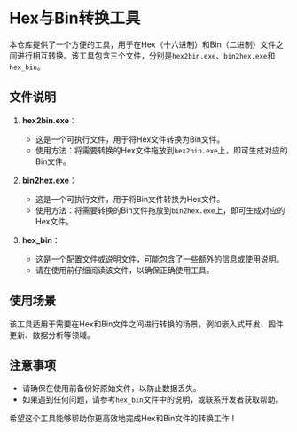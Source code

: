 # Hex与Bin转换工具

本仓库提供了一个方便的工具，用于在Hex（十六进制）和Bin（二进制）文件之间进行相互转换。该工具包含三个文件，分别是`hex2bin.exe`、`bin2hex.exe`和`hex_bin`。

## 文件说明

1. **hex2bin.exe**：
   - 这是一个可执行文件，用于将Hex文件转换为Bin文件。
   - 使用方法：将需要转换的Hex文件拖放到`hex2bin.exe`上，即可生成对应的Bin文件。

2. **bin2hex.exe**：
   - 这是一个可执行文件，用于将Bin文件转换为Hex文件。
   - 使用方法：将需要转换的Bin文件拖放到`bin2hex.exe`上，即可生成对应的Hex文件。

3. **hex_bin**：
   - 这是一个配置文件或说明文件，可能包含了一些额外的信息或使用说明。
   - 请在使用前仔细阅读该文件，以确保正确使用工具。

## 使用场景

该工具适用于需要在Hex和Bin文件之间进行转换的场景，例如嵌入式开发、固件更新、数据分析等领域。

## 注意事项

- 请确保在使用前备份好原始文件，以防止数据丢失。
- 如果遇到任何问题，请参考`hex_bin`文件中的说明，或联系开发者获取帮助。

希望这个工具能够帮助你更高效地完成Hex和Bin文件的转换工作！